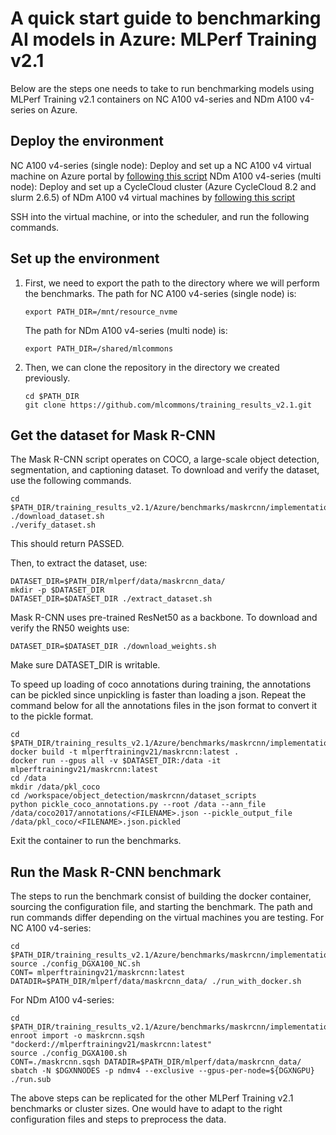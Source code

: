 # A quick start guide to benchmarking AI models in Azure: MLPerf Training v2.1
Below are the steps one needs to take to run benchmarking models using MLPerf Training v2.1 containers on NC A100 v4-series and NDm A100 v4-series on Azure.

## Deploy the environment
NC A100 v4-series (single node): Deploy and set up a NC A100 v4 virtual machine on Azure portal by [following this script](https://techcommunity.microsoft.com/t5/azure-high-performance-computing/getting-started-with-the-nc-a100-v4-series/ba-p/3568843)
NDm A100 v4-series (multi node): Deploy and set up a CycleCloud cluster (Azure CycleCloud 8.2 and slurm 2.6.5) of NDm A100 v4 virtual machines by [following this script](https://github.com/Azure/woc-benchmarking/tree/main/CycleCloudProjects/cc-slurm-ngc-ub2004)

SSH into the virtual machine, or into the scheduler, and run the following commands.

## Set up the environment
1. First, we need to export the path to the directory where we will perform the benchmarks.
    The path for NC A100 v4-series (single node) is:
    ```
    export PATH_DIR=/mnt/resource_nvme
    ```
    The path for NDm A100 v4-series (multi node) is:
    ```
    export PATH_DIR=/shared/mlcommons
    ```
2. Then, we can clone the repository in the directory we created previously.
    ```
    cd $PATH_DIR
    git clone https://github.com/mlcommons/training_results_v2.1.git
    ```
## Get the dataset for Mask R-CNN
The Mask R-CNN script operates on COCO, a large-scale object detection, segmentation, and captioning dataset. To download and verify the dataset, use the following commands.    
```
cd $PATH_DIR/training_results_v2.1/Azure/benchmarks/maskrcnn/implementations/ND96amsr_A100_v4/maskrcnn/dataset_scripts
./download_dataset.sh
./verify_dataset.sh
```
This should return PASSED.

Then, to extract the dataset, use:
```
DATASET_DIR=$PATH_DIR/mlperf/data/maskrcnn_data/
mkdir -p $DATASET_DIR
DATASET_DIR=$DATASET_DIR ./extract_dataset.sh
```
Mask R-CNN uses pre-trained ResNet50 as a backbone. To download and verify the RN50 weights use:
```
DATASET_DIR=$DATASET_DIR ./download_weights.sh
```
Make sure DATASET_DIR is writable.

To speed up loading of coco annotations during training, the annotations can be pickled since unpickling is faster than loading a json. Repeat the command below for all the annotations files in the json format to convert it to the pickle format.
```
cd $PATH_DIR/training_results_v2.1/Azure/benchmarks/maskrcnn/implementations/NC96ads_A100_v4
docker build -t mlperftrainingv21/maskrcnn:latest .
docker run --gpus all -v $DATASET_DIR:/data -it mlperftrainingv21/maskrcnn:latest
cd /data
mkdir /data/pkl_coco
cd /workspace/object_detection/maskrcnn/dataset_scripts
python pickle_coco_annotations.py --root /data --ann_file /data/coco2017/annotations/<FILENAME>.json --pickle_output_file /data/pkl_coco/<FILENAME>.json.pickled
```
Exit the container to run the benchmarks.
## Run the Mask R-CNN benchmark
The steps to run the benchmark consist of building the docker container, sourcing the configuration file, and starting the benchmark. The path and run commands differ depending on the virtual machines you are testing.
For NC A100 v4-series:
```
cd $PATH_DIR/training_results_v2.1/Azure/benchmarks/maskrcnn/implementations/NC96ads_A100_v4
source ./config_DGXA100_NC.sh
CONT= mlperftrainingv21/maskrcnn:latest DATADIR=$PATH_DIR/mlperf/data/maskrcnn_data/ ./run_with_docker.sh
```
For NDm A100 v4-series:
```
cd $PATH_DIR/training_results_v2.1/Azure/benchmarks/maskrcnn/implementations/ND96amsr_A100_v4
enroot import -o maskrcnn.sqsh "dockerd://mlperftrainingv21/maskrcnn:latest"
source ./config_DGXA100.sh
CONT=./maskrcnn.sqsh DATADIR=$PATH_DIR/mlperf/data/maskrcnn_data/ sbatch -N $DGXNNODES -p ndmv4 --exclusive --gpus-per-node=${DGXNGPU} ./run.sub
```
The above steps can be replicated for the other MLPerf Training v2.1 benchmarks or cluster sizes. One would have to adapt to the right configuration files and steps to preprocess the data.
